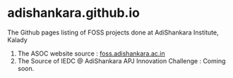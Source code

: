# adishankara.github.io
The Github pages listing of FOSS projects done at AdiShankara Institute, Kalady
1. The ASOC website source : [foss.adishankara.ac.in](http://adishankara.github.io/foss.adishankara.ac.in)
2. The Source of IEDC @ AdiShankara APJ Innovation Challenge : Coming soon.
